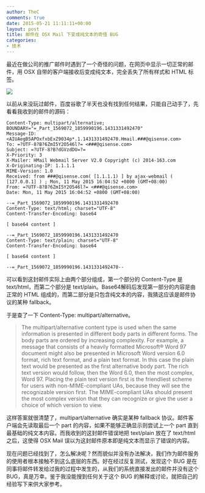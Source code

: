 ```yaml
---
author: TheC
comments: true
date: 2015-05-21 11:11:11+00:00
layout: post
title: 邮件在 OSX Mail 下变成纯文本的奇怪 BUG
categories:
- 技术
---
```


最近在做公司的推广邮件时遇到了一个奇怪的问题，在网页中显示一切正常的邮件，用 OSX 自带的客户端接收后变成纯文本，完全丢失了所有样式和 HTML 标签。

![](http://thec.u.qiniudn.com/20150521113125.jpg)

以前从来没玩过邮件，百度谷歌了半天也没有找到任何结果，只能自己动手了，先看看我收到的邮件的源码：

```
Content-Type: multipart/alternative; BOUNDARY="=_Part_1569072_1859990196.1431331492470"
Message-ID: <AIUAegB5APOxfxbExZ9034p*.1.1431331492470.Hmail.###@qisense.com>
To: =?UTF-8?B?6ZmI5Y2O546l?= <###@qisense.com>
Subject: =?UTF-8?B?dGVzdDU=?=
X-Priority: 3
X-Mailer: HMail Webmail Server V2.0 Copyright (c) 2014-163.com
X-Originating-IP: 1.1.1.1
MIME-Version: 1.0
Received: from ###@qisense.com( [1.1.1.1) ] by ajax-webmail ( [127.0.0.1] ) ; Mon, 11 May 2015 16:04:52 +0800 (GMT+08:00)
From: =?UTF-8?B?6ZmI5Y2O546l?= <###@qisense.com>
Date: Mon, 11 May 2015 16:04:52 +0800 (GMT+08:00)

--=_Part_1569072_1859990196.1431331492470
Content-Type: text/html; charset="UTF-8"
Content-Transfer-Encoding: base64

[ base64 content ]

--=_Part_1569072_1859990196.1431331492470
Content-Type: text/plain; charset="UTF-8"
Content-Transfer-Encoding: base64

[ base64 content ]

--=_Part_1569072_1859990196.1431331492470--
```

可以看到这封邮件实际上由两个部分组成，第一个部分的 Content-Type 是 text/html，而第二个部分是 text/plain。Base64解码后发现第一部分的内容是由正常的 HTML 组成的，而第二部分是只包含纯文本的内容，我猜这应该是邮件协议的某种 fallback。

于是查了一下 Content-Type: multipart/alternative。

> The multipart/alternative content type is used when the same information is presented in different body parts in different forms. The body parts are ordered by increasing complexity. For example, a message that consists of a heavily formatted Microsoft® Word 97 document might also be presented in Microsoft Word version 6.0 format, rich text format, and a plain text format. In this case the plain text would be presented as the first alternative body part. The rich text version would follow, then the Word 6.0, then the most complex, Word 97. Placing the plain text version first is the friendliest scheme for users with non-MIME-compliant UAs, because they will see the recognizable version first. The MIME-compliant UAs should present the most complex version that they can recognize or give the user a choice of which version to view. 


这样答案就很清楚了，multipart/alternative 确实是某种 fallback 协议。邮件客户端会先读取最后一个 part 的内容，如果不能够正确显示则尝试上一个 part 直到最基础的纯文本内容。而我收到的这封邮件错误地把 text/plain 放在了 text/html 之后，这使得 OSX Mail 误以为这封邮件原本即是纯文本而显示了错误的内容。

现在问题已经找到了，怎么解决呢？然而貌似并没有办法解决，我们作为邮件服务的使用者根本接触不到这么底层的东西。好在经过反复测试，发现这个 BUG 是在同事将邮件转发给过我的过程中发生的，从我们的系统直接发出的邮件并没有这个 BUG，真是万幸。鉴于我没能搜到任何关于这个 BUG 的解释或讨论，就把自己的经验写下来供大家参考。